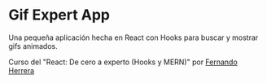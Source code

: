 # Gif Expert App

Una pequeña aplicación hecha en React con Hooks para buscar y mostrar gifs animados.

Curso del "React: De cero a experto (Hooks y MERN)" por [Fernando Herrera](https://github.com/Klerith)